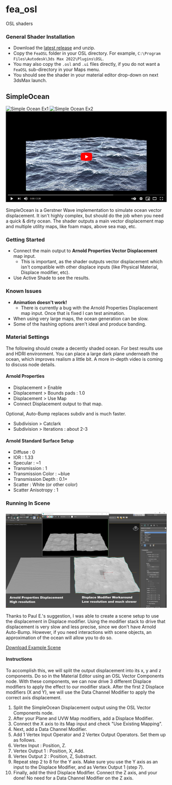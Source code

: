 # fea_osl
OSL shaders

### General Shader Installation
- Download the [latest release](https://github.com/p-groarke/fea_osl/releases/latest) and unzip.
- Copy the `FeaOSL` folder in your OSL directory. For example, `C:\Program Files\Autodesk\3ds Max 2022\Plugins\OSL`.
- You may also copy the `.osl` and `.ui` files directly, if you do not want a `FeaOSL` sub-directory in your Maps menu.
- You should see the shader in your material editor drop-down on next 3dsMax launch.


## SimpleOcean

![Simple Ocean Ex1](doc/simpleocean_test1.png?raw=true "Test Render 1")
![Simple Ocean Ex2](doc/simpleocean_test2.png?raw=true "Test Render 2 - Simple Foam Shading")
[![Play Demo](doc/simpleocean_play.png)](https://www.youtube.com/watch?v=YeeyUybFUvM "Play Demo & Guide")

SimpleOcean is a Gerstner Wave implementation to simulate ocean vector displacement. It isn't highly complex, but should do the job when you need a quick & dirty ocean. The shader outputs a main vector displacement map and multiple utility maps, like foam maps, above sea map, etc.

### Getting Started
- Connect the main output to **Arnold Properties Vector Displacement** map input.
  - This is important, as the shader outputs vector displacement which isn't compatible with other displace inputs (like Physical Material, Displace modifier, etc).
- Use Active Shade to see the results.

### Known Issues
- **Animation doesn't work!**
  - There is currently a bug with the Arnold Properties Displacement map input. Once that is fixed I can test animation.
- When using very large maps, the ocean generation can be slow.
- Some of the hashing options aren't ideal and produce banding.

### Material Settings
The following should create a decently shaded ocean. For best results use and HDRI environment. You can place a large dark plane underneath the ocean, which improves realism a little bit. A more in-depth video is coming to discuss node details.

#### Arnold Properties
- Displacement > Enable
- Displacement > Bounds pads : 1.0
- Displacement > Use Map
- Connect Displacement output to that map.

Optional, Auto-Bump replaces subdiv and is much faster.
- Subdivision > Catclark
- Subdivision > Iterations : about 2-3

#### Arnold Standard Surface Setup
- Diffuse : 0
- IOR : 1.33
- Specular : ~1
- Transmission : 1
- Transmission Color : ~blue
- Transmission Depth : 0.1+
- Scatter : White (or other color)
- Scatter Anisotropy : 1

### Running In Scene
![Simple Ocean Displace](doc/simpleocean_displace_example.png?raw=true "Displace Modifier Demo")

Thanks to Paul E.'s suggestion, I was able to create a scene setup to use the displacement in Displace modifier. Using the modifier stack to drive that displacement is very slow and less precise, since we don't have Arnold Auto-Bump. However, if you need interactions with scene objects, an approximation of the ocean will allow you to do so.

[Download Example Scene](doc/simpleocean_displace.max)

#### Instructions
To accomplish this, we will split the output displacement into its x, y and z components. Do so in the Material Editor using an OSL Vector Components node. With these components, we can now drive 3 different Displace modifiers to apply the effect to our modifier stack. After the first 2 Displace modifiers (X and Y), we will use the Data Channel Modifier to apply the correct axis displacement.

1. Split the SimpleOcean Displacement output using the OSL Vector Components node.
2. After your Plane and UVW Map modifiers, add a Displace Modifier.
3. Connect the X axis to its Map input and check "Use Existing Mapping".
4. Next, add a Data Channel Modifier.
5. Add 1 Vertex Input Operator and 2 Vertex Output Operators. Set them up as follows.
6. Vertex Input : Position, Z.
7. Vertex Output 1 : Position, X, Add.
8. Vertex Output 2 : Position, Z, Substract.
9. Repeat step 2 to 8 for the Y axis. Make sure you use the Y axis as an input to the Displace Modifier, and as Vertex Output 1 (step 7).
10. Finally, add the third Displace Modifier. Connect the Z axis, and your done! No need for a Data Channel Modifier on the Z axis.